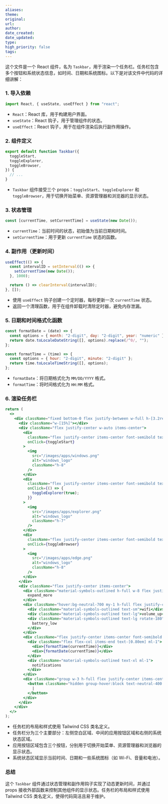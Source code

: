 ```yaml
---
aliases: 
theme: 
original: 
url: 
author: 
date_created: 
date_updated: 
type: 
high_priority: false
tags:
---
```

这个文件是一个 React 组件，名为 `Taskbar`，用于渲染一个任务栏。任务栏包含多个按钮和系统状态信息，如时间、日期和系统图标。以下是对该文件中代码的详细讲解：

### 1. 导入依赖
```javascript:src/components/layout/Taskbar.jsx
import React, { useState, useEffect } from "react";
```
- `React`：React 库，用于构建用户界面。
- `useState`：React 钩子，用于管理组件的状态。
- `useEffect`：React 钩子，用于在组件渲染后执行副作用操作。

### 2. 组件定义
```javascript:src/components/layout/Taskbar.jsx
export default function Taskbar({
  toggleStart,
  toggleExplorer,
  toggleBrowser,
}) {
  // ...
}
```
- `Taskbar` 组件接受三个 props：`toggleStart`、`toggleExplorer` 和 `toggleBrowser`，用于切换开始菜单、资源管理器和浏览器的显示状态。

### 3. 状态管理
```javascript:src/components/layout/Taskbar.jsx
const [currentTime, setCurrentTime] = useState(new Date());
```
- `currentTime`：当前时间的状态，初始值为当前日期和时间。
- `setCurrentTime`：用于更新 `currentTime` 状态的函数。

### 4. 副作用（更新时间）
```javascript:src/components/layout/Taskbar.jsx
useEffect(() => {
  const intervalID = setInterval(() => {
    setCurrentTime(new Date());
  }, 1000);

  return () => clearInterval(intervalID);
}, []);
```
- 使用 `useEffect` 钩子创建一个定时器，每秒更新一次 `currentTime` 状态。
- 返回一个清理函数，用于在组件卸载时清除定时器，避免内存泄漏。

### 5. 日期和时间格式化函数
```javascript:src/components/layout/Taskbar.jsx
const formatDate = (date) => {
  const options = { month: "2-digit", day: "2-digit", year: "numeric" };
  return date.toLocaleDateString([], options).replace(/^0/, "");
};

const formatTime = (time) => {
  const options = { hour: "2-digit", minute: "2-digit" };
  return time.toLocaleTimeString([], options);
};
```
- `formatDate`：将日期格式化为 `MM/DD/YYYY` 格式。
- `formatTime`：将时间格式化为 `HH:MM` 格式。

### 6. 渲染任务栏
```javascript:src/components/layout/Taskbar.jsx
return (
  <>
    <div className="fixed bottom-0 flex justify-between w-full h-[3.2rem] bg-neutral-800 border-t-[0.2px] border-neutral-700 select-none pointer-events-auto py-[0.2rem] text-white z-40">
      <div className="w-[15%]"></div>
      <div className="flex justify-center w-auto items-center">
        <div
          className="flex justify-center items-center font-semibold text-sm hover:bg-neutral-700 my-1 h-full rounded-md px-1 w-11"
          onClick={toggleStart}
        >
          <img
            src="/images/apps/windows.png"
            alt="windows_logo"
            className="h-8"
          />
        </div>
        <div
          className="flex justify-center items-center font-semibold text-sm hover:bg-neutral-700 my-1 h-full rounded-md px-1 w-11"
          onClick={() => {
            toggleExplorer(true);
          }}
        >
          <img
            src="/images/apps/explorer.png"
            alt="windows_logo"
            className="h-7"
          />
        </div>
        <div
          className="flex justify-center items-center font-semibold text-sm hover:bg-neutral-700 my-1 h-full rounded-md px-1 w-11"
          onClick={toggleBrowser}
        >
          <img
            src="/images/apps/edge.png"
            alt="windows_logo"
            className="h-8"
          />
        </div>
      </div>
      <div className="flex justify-center items-center">
        <div className="material-symbols-outlined h-full w-8 flex justify-center items-center rounded-lg rotate-180 hover:bg-neutral-700 font-light">
          expand_more
        </div>
        <div className="hover:bg-neutral-700 my-1 h-full flex justify-center items-center rounded-lg gap-x-1.5 px-2">
          <div className="material-symbols-outlined text-sm">wifi</div>
          <div className="material-symbols-outlined text-lg">volume_up</div>
          <div className="material-symbols-outlined text-lg rotate-180">
            battery_low
          </div>
        </div>
        <div className="flex justify-center items-center font-semibold text-sm hover:bg-neutral-700 my-1 h-full rounded-lg px-2">
          <div className="flex flex-col items-end text-[0.80em] ml-1">
            <div>{formatTime(currentTime)}</div>
            <div>{formatDate(currentTime)}</div>
          </div>
          <div className="material-symbols-outlined text-xl ml-1">
            notifications
          </div>
        </div>
        <div className="group w-3 h-full flex justify-center items-center">
          <button className="hidden group-hover:block text-neutral-400 text-md h-full w-full pointer-events-none">
            |
          </button>
        </div>
      </div>
    </div>
  </>
);
```
- 任务栏的布局和样式使用 Tailwind CSS 类名定义。
- 任务栏分为三个主要部分：左侧空白区域、中间的应用按钮区域和右侧的系统状态区域。
- 应用按钮区域包含三个按钮，分别用于切换开始菜单、资源管理器和浏览器的显示状态。
- 系统状态区域显示当前时间、日期和一些系统图标（如 Wi-Fi、音量和电池）。

### 总结
这个 `Taskbar` 组件通过状态管理和副作用钩子实现了动态更新时间，并通过 props 接收外部函数来控制其他组件的显示状态。任务栏的布局和样式使用 Tailwind CSS 类名定义，使得代码简洁且易于维护。
